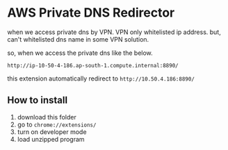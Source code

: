 # AWS Private DNS Redirector
when we access private dns by VPN.
VPN only whitelisted ip address.
but, can't whitelisted dns name in some VPN solution.

so, when we access the private dns like the below.
```
http://ip-10-50-4-186.ap-south-1.compute.internal:8890/
```
this extension automatically redirect to `http://10.50.4.186:8890/`
	

## How to install
1. download this folder
2. go to `chrome://extensions/`
3. turn on developer mode
4. load unzipped program